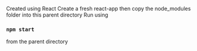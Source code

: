 Created using React
Create a fresh react-app then copy the node_modules folder into this parent directory
Run using
### `npm start`
from the parent directory